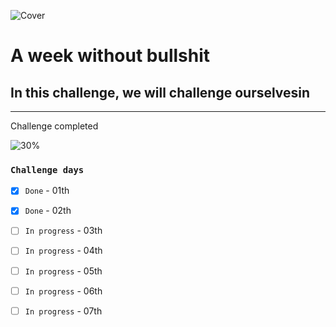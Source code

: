 ![Cover](https://user-images.githubusercontent.com/77260050/144097650-92adfe6e-a0d0-410b-b88e-ec7661f8fdf7.png)
# A week without bullshit

## In this challenge, we will challenge ourselvesin 

---
Challenge completed

![30%](https://progress-bar.dev/30/?title=Done)


### `Challenge days`


- [x] `Done` - 01th  

- [x] `Done` - 02th  

- [ ] `In progress` - 03th  

- [ ] `In progress` - 04th  

- [ ] `In progress` - 05th  

- [ ] `In progress` - 06th  

- [ ] `In progress` - 07th  

